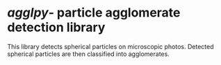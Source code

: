 # _*agglpy*_- particle agglomerate detection library

This library detects spherical particles on microscopic photos. Detected spherical particles are then classified into agglomerates.

